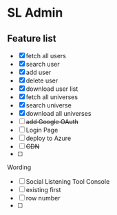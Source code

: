 # SL Admin

## Feature list

- [x] fetch all users
- [x] search user
- [x] add user
- [x] delete user
- [x] download user list
- [x] fetch all universes
- [x] search universe
- [x] download all universes
- [ ] ~~add Google OAuth~~
- [ ] Login Page
- [ ] deploy to Azure
- [ ] ~~CDN~~
- [ ] 



Wording

- [ ] Social Listening Tool Console
- [ ] existing first
- [ ] row number
- [ ] 
